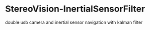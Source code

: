 # StereoVision-InertialSensorFilter
double usb camera and inertial sensor navigation with kalman filter
